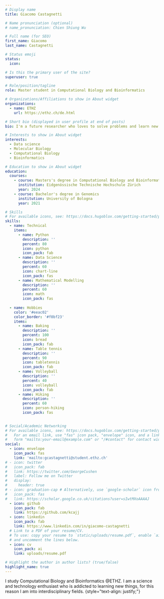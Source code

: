 ```yaml
---
# Display name
title: Giacomo Castagnetti

# Name pronunciation (optional)
# name_pronunciation: Chien Shiung Wu

# Full name (for SEO)
first_name: Giacomo
last_name: Castagnetti

# Status emoji
status:
  icon:

# Is this the primary user of the site?
superuser: true

# Role/position/tagline
role: Master student in Computational Biology and Bioinformatics

# Organizations/Affiliations to show in About widget
organizations:
  - name: ETHZ
    url: https://ethz.ch/de.html

# Short bio (displayed in user profile at end of posts)
bio: I'm a future researcher who loves to solve problems and learn new stuff.

# Interests to show in About widget
interests:
  - Data science
  - Molecular Biology
  - Computational Biology
  - Bioinformatics

# Education to show in About widget
education:
  courses:
    - course: Masters's degree in Computational Biology and Bioinformatics
      institution: Eidgenössische Technische Hochschule Zürich
      year: 2024
    - course: Bachelor's degree in Genomics
      institution: University of Bologna
      year: 2021

# Skills
# For available icons, see: https://docs.hugoblox.com/getting-started/page-builder/#icons
skills:
  - name: Technical
    items:
      - name: Python
        description: ''
        percent: 80
        icon: python
        icon_pack: fab
      - name: Data Science
        description: ''
        percent: 60
        icon: chart-line
        icon_pack: fas
      - name: Mathematical Modelling
        description: ''
        percent: 60
        icon: math
        icon_pack: fas
  
  - name: Hobbies
    color: '#eeac02'
    color_border: '#f0bf23'
    items:
      - name: Baking
        description: ''
        percent: 100
        icon: bread
        icon_pack: fab
      - name: Table tennis
        description: ''
        percent: 90
        icon: tabletennis
        icon_pack: fab
      - name: Volleyball
        description: ''
        percent: 40
        icon: volleyball
        icon_pack: fab
      - name: Hiking
        description: ''
        percent: 60
        icon: person-hiking
        icon_pack: fas
      

# Social/Academic Networking
# For available icons, see: https://docs.hugoblox.com/getting-started/page-builder/#icons
#   For an email link, use "fas" icon pack, "envelope" icon, and a link in the
#   form "mailto:your-email@example.com" or "/#contact" for contact widget.
social:
  - icon: envelope
    icon_pack: fas
    link: 'mailto:gcastagnetti@student.ethz.ch'
# - icon: twitter
#   icon_pack: fab
#   link: https://twitter.com/GeorgeCushen
#   label: Follow me on Twitter
#   display:
#     header: true
# - icon: graduation-cap # Alternatively, use `google-scholar` icon from `ai` icon pack
#   icon_pack: fas
#   link: https://scholar.google.co.uk/citations?user=sIwtMXoAAAAJ
  - icon: github
    icon_pack: fab
    link: https://github.com/kcajj
  - icon: linkedin
    icon_pack: fab
    link: https://www.linkedin.com/in/giacomo-castagnetti
  # Link to a PDF of your resume/CV.
  # To use: copy your resume to `static/uploads/resume.pdf`, enable `ai` icons in `params.yaml`,
  # and uncomment the lines below.
  - icon: cv
    icon_pack: ai
    link: uploads/resume.pdf

# Highlight the author in author lists? (true/false)
highlight_name: true
---
```


I study Computational Biology and Bioinformatics @ETHZ. I am a science and technology enthusiast who is addicted to learning new things, for this reason I am into interdisciplinary fields.
{style="text-align: justify;"}
